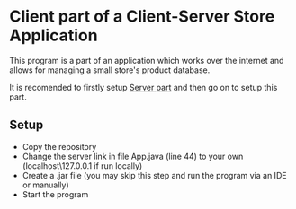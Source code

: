 # Client part of a Client-Server Store Application
This program is a part of an application which works over the internet and allows for managing a small store's product database.

It is recomended to firstly setup [Server part](https://github.com/andrewromanyk/StoreServerPart) and then go on to setup this part.
## Setup
- Copy the repository
- Change the server link in file App.java (line 44) to your own (localhost\127.0.0.1 if run locally)
- Create a .jar file (you may skip this step and run the program via an IDE or manually)
- Start the program
